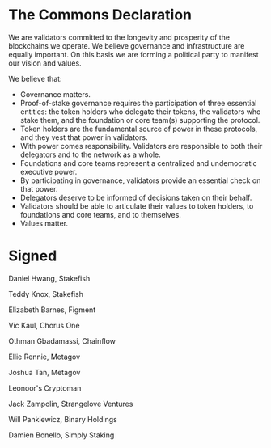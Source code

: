 # The Commons Declaration

We are validators committed to the longevity and prosperity of the blockchains we operate. We believe governance and infrastructure are equally important. On this basis we are forming a political party to manifest our vision and values.

We believe that:

- Governance matters.
- Proof-of-stake governance requires the participation of three essential entities: the token holders who delegate their tokens, the validators who stake them, and the foundation or core team(s) supporting the protocol.
- Token holders are the fundamental source of power in these protocols, and they vest that power in validators.
- With power comes responsibility. Validators are responsible to both their delegators and to the network as a whole.
- Foundations and core teams represent a centralized and undemocratic executive power.
- By participating in governance, validators provide an essential check on that power.
- Delegators deserve to be informed of decisions taken on their behalf.
- Validators should be able to articulate their values to token holders, to foundations and core teams, and to themselves.
- Values matter.

# Signed

Daniel Hwang, Stakefish

Teddy Knox, Stakefish

Elizabeth Barnes, Figment

Vic Kaul, Chorus One

Othman Gbadamassi, Chainflow

Ellie Rennie, Metagov

Joshua Tan, Metagov

Leonoor's Cryptoman

Jack Zampolin, Strangelove Ventures

Will Pankiewicz, Binary Holdings

Damien Bonello, Simply Staking

